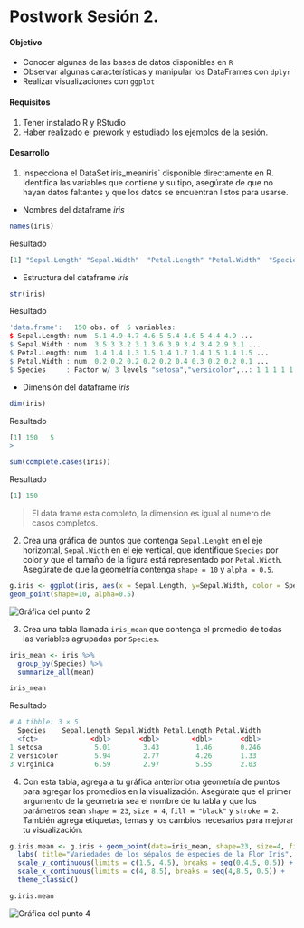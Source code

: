 # Postwork Sesión 2.

#### Objetivo

- Conocer algunas de las bases de datos disponibles en `R`
- Observar algunas características y manipular los DataFrames con `dplyr`
- Realizar visualizaciones con `ggplot`
#### Requisitos

1. Tener instalado R y RStudio
2. Haber realizado el prework y estudiado los ejemplos de la sesión.

#### Desarrollo

1) Inspecciona el DataSet iris_meaniris` disponible directamente en R. Identifica las variables que contiene y su tipo, asegúrate de que no hayan datos faltantes y 
que los datos se encuentran listos para usarse.

- Nombres del dataframe *iris*
 ```R
names(iris)
 ```
 Resultado
  ```R
[1] "Sepal.Length" "Sepal.Width"  "Petal.Length" "Petal.Width"  "Species" 
 ```
 - Estructura del dataframe *iris*
  ```R
str(iris)
 ```
 Resultado
  ```R
'data.frame':	150 obs. of  5 variables:
 $ Sepal.Length: num  5.1 4.9 4.7 4.6 5 5.4 4.6 5 4.4 4.9 ...
 $ Sepal.Width : num  3.5 3 3.2 3.1 3.6 3.9 3.4 3.4 2.9 3.1 ...
 $ Petal.Length: num  1.4 1.4 1.3 1.5 1.4 1.7 1.4 1.5 1.4 1.5 ...
 $ Petal.Width : num  0.2 0.2 0.2 0.2 0.2 0.4 0.3 0.2 0.2 0.1 ...
 $ Species     : Factor w/ 3 levels "setosa","versicolor",..: 1 1 1 1 1 1 1 1 1 1 ...
 ```
 - Dimensión del dataframe *iris* 
  ```R
dim(iris)
 ```
 Resultado
  ```R
[1] 150   5
> 
 ```
  ```R
sum(complete.cases(iris))
 ```
 Resultado
  ```R
[1] 150
 ```
 > El data frame esta completo, la dimension es igual al numero de casos completos.

2) Crea una gráfica de puntos que contenga `Sepal.Lenght` en el eje horizontal, `Sepal.Width` en el eje vertical, que identifique `Species` por color y que el tamaño de la figura está representado por `Petal.Width`. Asegúrate de que la geometría contenga `shape = 10` y `alpha = 0.5`.
  ```R
g.iris <- ggplot(iris, aes(x = Sepal.Length, y=Sepal.Width, color = Species, size = Petal.Width)) + 
  geom_point(shape=10, alpha=0.5) 
 ```
![Gráfica del punto 2](https://github.com/nestorabdy/Programacion-R-G20/blob/main/Postwork%2002/grafica_p2_e2.png)

3) Crea una tabla llamada `iris_mean` que contenga el promedio de todas las variables agrupadas por `Species`.

```R
iris_mean <- iris %>%
  group_by(Species) %>%
  summarize_all(mean)

iris_mean
```
Resultado
```R
# A tibble: 3 × 5
  Species    Sepal.Length Sepal.Width Petal.Length Petal.Width
  <fct>             <dbl>       <dbl>        <dbl>       <dbl>
1 setosa             5.01        3.43         1.46       0.246
2 versicolor         5.94        2.77         4.26       1.33 
3 virginica          6.59        2.97         5.55       2.03 
```

4) Con esta tabla, agrega a tu gráfica anterior otra geometría de puntos para agregar los promedios en la visualización. Asegúrate que el primer argumento de la geometría sea el nombre de tu tabla y que los parámetros sean `shape = 23`, `size = 4`, `fill = "black"` y `stroke = 2`. También agrega etiquetas, temas y los cambios necesarios para mejorar tu visualización.
```R
g.iris.mean <- g.iris + geom_point(data=iris_mean, shape=23, size=4, fill="black", stroke=2) + 
  labs( title="Variedades de los sépalos de especies de la Flor Iris", x = "Sepal Length [cm]", y = "Sepal Width [cm]" ) + 
  scale_y_continuous(limits = c(1.5, 4.5), breaks = seq(0,4.5, 0.5)) +
  scale_x_continuous(limits = c(4, 8.5), breaks = seq(4,8.5, 0.5)) +
  theme_classic()

g.iris.mean
```
![Gráfica del punto 4](https://github.com/nestorabdy/Programacion-R-G20/blob/main/Postwork%2002/grafica_p2_e4.png)
